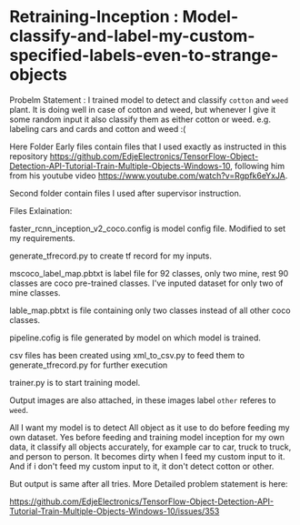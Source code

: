 # Retraining-Inception : Model-classify-and-label-my-custom-specified-labels-even-to-strange-objects
Probelm Statement : I trained model to detect and classify `cotton` and `weed` plant. It is doing well in case of cotton and weed, but whenever I give it some random input it also classify them as either cotton or weed. e.g. labeling cars and cards and cotton and weed :(

Here Folder Early files contain files that I used exactly as instructed in this repository https://github.com/EdjeElectronics/TensorFlow-Object-Detection-API-Tutorial-Train-Multiple-Objects-Windows-10, following him from his youtube video https://www.youtube.com/watch?v=Rgpfk6eYxJA.

Second folder contain files I used after supervisor instruction.

Files Exlaination:

faster_rcnn_inception_v2_coco.config  is model config file. Modified to set my requirements.

generate_tfrecord.py to create tf record for my inputs.

mscoco_label_map.pbtxt is label file for 92 classes, only two mine, rest 90 classes are coco pre-trained classes. I've inputed dataset for only two of mine classes.

lable_map.pbtxt is file containing only two classes instead of all other coco classes.

pipeline.cofig is file generated by model on which model is trained.

csv files has been created using xml_to_csv.py to feed them to generate_tfrecord.py for further execution

trainer.py is to start training model.

Output images are also attached, in these images label `other` referes to `weed`.

All I want my model is to detect All object as it use to do before feeding my own dataset. Yes before feeding and training model inception for my own data, it classify all objects accurately, for example car to car, truck to truck, and person to person. It becomes dirty when I feed my custom input to it. And if i don't feed my custom input to it, it don't detect cotton or other.

But output is same after all tries. More Detailed problem statement is here:

https://github.com/EdjeElectronics/TensorFlow-Object-Detection-API-Tutorial-Train-Multiple-Objects-Windows-10/issues/353
